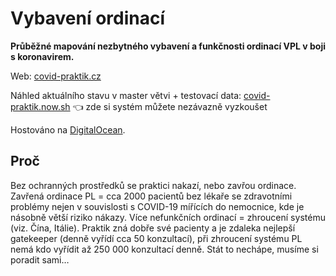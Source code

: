 Vybavení ordinací
=================

**Průběžné mapování nezbytného vybavení a funkčnosti ordinací VPL v boji s koronavirem.**

Web: [covid-praktik.cz](https://covid-praktik.cz/)

Náhled aktuálního stavu v master větvi + testovací data: [covid-praktik.now.sh](https://covid-praktik.now.sh/) 👈 zde si systém můžete nezávazně vyzkoušet

Hostováno na [DigitalOcean](https://m.do.co/c/389daec654bc).


Proč
----

Bez ochranných prostředků se praktici nakazí, nebo zavřou ordinace. Zavřená ordinace PL = cca 2000 pacientů bez lékaře se zdravotními problémy nejen v souvislosti s COVID-19  mířících do nemocnice, kde je násobně větší riziko nákazy. Více nefunkčních ordinací = zhroucení systému (viz. Čína, Itálie). Praktik zná dobře své pacienty a je zdaleka nejlepší gatekeeper  (denně vyřídí cca 50 konzultací), při zhroucení systému PL nemá kdo vyřídit až 250 000 konzultací denně. Stát to nechápe, musíme si poradit sami…
